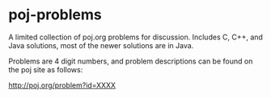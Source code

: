 poj-problems
============

A limited collection of poj.org problems for discussion.  Includes C, C++, and Java solutions, most of the newer solutions are in Java.

Problems are 4 digit numbers, and problem descriptions can be found on the poj site as follows:

http://poj.org/problem?id=XXXX
